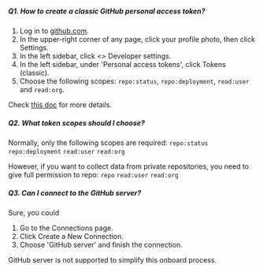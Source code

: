 <!--
Licensed to the Apache Software Foundation (ASF) under one or more
contributor license agreements.  See the NOTICE file distributed with
this work for additional information regarding copyright ownership.
The ASF licenses this file to You under the Apache License, Version 2.0
(the "License"); you may not use this file except in compliance with
the License.  You may obtain a copy of the License at

http://www.apache.org/licenses/LICENSE-2.0

Unless required by applicable law or agreed to in writing, software
distributed under the License is distributed on an "AS IS" BASIS,
WITHOUT WARRANTIES OR CONDITIONS OF ANY KIND, either express or implied.
See the License for the specific language governing permissions and
limitations under the License.
-->

##### Q1. How to create a classic GitHub personal access token?

1. Log in to [github.com](https://github.com).
2. In the upper-right corner of any page, click your profile photo, then click Settings.
3. In the left sidebar, click <> Developer settings.
4. In the left sidebar, under 'Personal access tokens', click Tokens (classic).
5. Choose the following scopes: `repo:status`, `repo:deployment`, `read:user` and `read:org`.

Check [this doc](https://devlake.apache.org/docs/Configuration/GitHub/#personal-access-tokens) for more details.

##### Q2. What token scopes should I choose?

Normally, only the following scopes are required:
`repo:status` `repo:deployment` `read:user` `read:org`

However, if you want to collect data from private repositories, you need to give full permission to repo:
`repo` `read:user` `read:org`

##### Q3. Can I connect to the GitHub server?

Sure, you could

1. Go to the Connections page.
2. Click Create a New Connection.
3. Choose 'GitHub server' and finish the connection.

GitHub server is not supported to simplify this onboard process.

